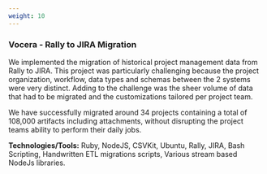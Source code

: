 ```yaml
---
weight: 10
---
```


### Vocera - Rally to JIRA Migration

We implemented the migration of historical project management data from Rally to JIRA. This project was particularly challenging because the project organization, workflow, data types and schemas between the 2 systems were very distinct. Adding to the challenge was the sheer volume of data that had to be migrated and the customizations tailored per project team.

We have successfully migrated around 34 projects containing a total of 108,000 artifacts including attachments, without disrupting the project teams ability to perform their daily jobs.

**Technologies/Tools:** Ruby, NodeJS, CSVKit, Ubuntu, Rally, JIRA, Bash Scripting, Handwritten ETL migrations scripts, Various stream based NodeJs libraries.